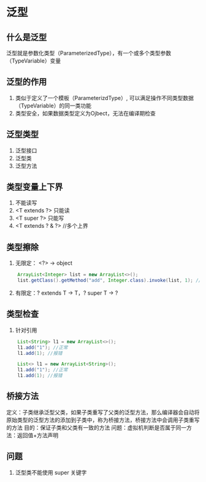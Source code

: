 # 泛型

## 什么是泛型
泛型就是参数化类型（ParameterizedType），有一个或多个类型参数（TypeVariable）变量

## 泛型的作用
1. 类似于定义了一个模板（ParameterizdType）, 可以满足操作不同类型数据（TypeVariable）的同一类功能
2. 类型安全，如果数据类型定义为Ojbect，无法在编译期检查

## 泛型类型
1. 泛型接口
2. 泛型类
3. 泛型方法

## 类型变量上下界
1. <?> 不能读写
2. <T extends ?> 只能读
3. <T super ?> 只能写
4. <T extends ? & ?> //多个上界

## 类型擦除
1. 无限定：<T> <?> -> object
```java
    ArrayList<Integer> list = new ArrayList<>();
    list.getClass().getMethod("add", Integer.class).invoke(list, 1); //NoSuchMethodException
```
2. 有限定：? extends T -> T，? super T -> ? 

## 类型检查
1. 针对引用
```java
    List<String> l1 = new ArrayList<>();
    l1.add("1"); //正常
    l1.add(1); //报错

    List<> l1 = new ArrayList<String>();
    l1.add("1"); //正常
    l1.add(1); //报错
```

## 桥接方法
定义：子类继承泛型父类，如果子类重写了父类的泛型方法，那么编译器会自动将原始类型的泛型方法的添加到子类中，称为桥接方法，桥接方法中会调用子类重写的方法
目的：保证子类和父类有一致的方法
问题：虚拟机判断是否属于同一方法：返回值+方法声明

## 问题
1. 泛型类不能使用 super 关键字